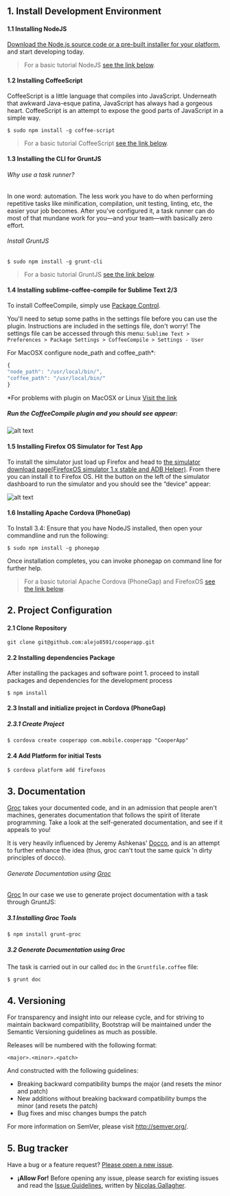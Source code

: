 ## 1. Install Development Environment

#### 1.1 Installing NodeJS

[Download the Node.js source code or a pre-built installer for your platform](http://nodejs.org/download/), and start developing today.

> For a basic tutorial NodeJS [see the link below](http://nodeguide.com/beginner.html).

#### 1.2 Installing CoffeeScript
CoffeeScript is a little language that compiles into JavaScript. Underneath that awkward Java-esque patina, JavaScript has always had a gorgeous heart. CoffeeScript is an attempt to expose the good parts of JavaScript in a simple way.

`$ sudo npm install -g coffee-script`

> For a basic tutorial CoffeeScript [see the link below](http://coding.smashingmagazine.com/2013/10/29/get-up-running-grunt/).

#### 1.3 Installing the CLI for GruntJS

###### Why use a task runner?
In one word: automation. The less work you have to do when performing repetitive tasks like minification, compilation, unit testing, linting, etc, the easier your job becomes. After you've configured it, a task runner can do most of that mundane work for you—and your team—with basically zero effort. 

###### Install GruntJS

`$ sudo npm install -g grunt-cli `

> For a basic tutorial GruntJS [see the link below](http://coding.smashingmagazine.com/2013/10/29/get-up-running-grunt/).

#### 1.4 Installing sublime-coffee-compile for Sublime Text 2/3

To install CoffeeCompile, simply use [Package Control](http://wbond.net/sublime_packages/package_control).

You'll need to setup some paths in the settings file before you can use the plugin. Instructions are
included in the settings file, don't worry! The settings file can be accessed through this menu:
`Sublime Text > Preferences > Package Settings > CoffeeCompile > Settings - User`

For MacOSX configure node_path and coffee_path*:
```javascript
{
"node_path": "/usr/local/bin/",
"coffee_path": "/usr/local/bin/"
}
```
*For problems with plugin on MacOSX or Linux [Visit the link](https://github.com/surjikal/sublime-coffee-compile/issues/30)

##### Run the CoffeeCompile plugin and you should see appear: 

![alt text](https://github-camo.global.ssl.fastly.net/56da0e7db09cda09628c5c6c58965c8c3169e79a/687474703a2f2f692e696d6775722e636f6d2f324a3439512e706e67 "Firefox OS Simulatro")


#### 1.5 Installing Firefox OS Simulator for Test App

To install the simulator just load up Firefox and head to [the simulator download page(FirefoxOS simulator 1.x stable and ADB Helper)](https://ftp.mozilla.org/pub/mozilla.org/labs/fxos-simulator/). From there you can install it to Firefox OS. Hit the button on the left of the simulator dashboard to run the simulator and you should see the “device” appear:

![alt text](http://cl.ly/image/2k2T2X3E3S1f/Screen%20Shot%202013-07-01%20at%2011.42.08.png "Firefox OS Simulatro")


#### 1.6 Installing Apache Cordova (PhoneGap)

To Install 3.4: Ensure that you have NodeJS installed, then open your commandline and run the following:

` $ sudo npm install -g phonegap `
            
Once installation completes, you can invoke phonegap on command line for further help.


> For a basic tutorial Apache Cordova (PhoneGap) and FirefoxOS [see the link below](https://hacks.mozilla.org/2014/02/building-cordova-apps-for-firefox-os/).

## 2. Project Configuration

#### 2.1 Clone Repository

` git clone git@github.com:alejo8591/cooperapp.git `

#### 2.2 Installing dependencies Package

After installing the packages and software point 1. proceed to install packages and dependencies for the development process

`$ npm install `

#### 2.3 Install and initialize project in Cordova (PhoneGap)

##### 2.3.1 Create Project
`$ cordova create cooperapp com.mobile.cooperapp "CooperApp" `

#### 2.4 Add Platform for initial Tests
`$ cordova platform add firefoxos `


## 3. Documentation

[Groc](http://nevir.github.io/groc/) takes your documented code, and in an admission that people aren't machines, generates documentation that follows the spirit of literate programming. Take a look at the self-generated documentation, and see if it appeals to you!

It is very heavily influenced by Jeremy Ashkenas' [Docco](http://jashkenas.github.com/docco/), and is an attempt to further enhance the idea (thus, groc can't tout the same quick 'n dirty principles of docco).

###### Generate Documentation using [Groc](http://nevir.github.io/groc/)

[Groc](http://nevir.github.io/groc/) In our case we use to generate project documentation with a task through GruntJS:

##### 3.1 Installing Groc Tools

`$ npm install grunt-groc`

##### 3.2 Generate Documentation using Groc

The task is carried out in our called `doc` in the `Gruntfile.coffee` file:

`$ grunt doc`

## 4. Versioning

For transparency and insight into our release cycle, and for striving to maintain backward compatibility, Bootstrap will be maintained under the Semantic Versioning guidelines as much as possible.

Releases will be numbered with the following format:

` <major>.<minor>.<patch> `

And constructed with the following guidelines:

* Breaking backward compatibility bumps the major (and resets the minor and patch)
* New additions without breaking backward compatibility bumps the minor (and resets the patch)
* Bug fixes and misc changes bumps the patch

For more information on SemVer, please visit http://semver.org/.


## 5. Bug tracker

Have a bug or a feature request? [Please open a new issue](https://github.com/alejo8591/cooperapp/issues). 
+ **¡Allow For!** Before opening any issue, please search for existing issues and read the [Issue Guidelines](https://github.com/necolas/issue-guidelines), written by [Nicolas Gallagher](https://github.com/necolas/).



